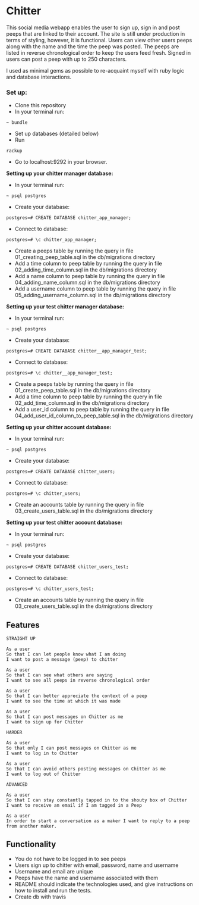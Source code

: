 # Chitter #

This social media webapp enables the user to sign up, sign in and post peeps that are linked to their account. The site is still under production in terms of styling, however, it is functional. Users can view other users peeps along with the name and the time the peep was posted. The peeps are listed in reverse chronological order to keep the users feed fresh. Signed in users can post a peep with up to 250 characters. 

I used as minimal gems as possible to re-acquaint myself with ruby logic and database interactions. 

### Set up:

- Clone this repository
- In your terminal run:
``` 
~ bundle
```
- Set up databases (detailed below)
- Run 
```
rackup
```
- Go to localhost:9292 in your browser.

**Setting up your chitter manager database:**

- In your terminal run:
``` 
~ psql postgres
```
- Create your database:
```
postgres=# CREATE DATABASE chitter_app_manager;
```
- Connect to database:
```
postgres=# \c chitter_app_manager;
```
- Create a peeps table by running the query in file 01_creating_peep_table.sql in the db/migrations directory
- Add a time column to peep table by running the query in file 02_adding_time_column.sql in the db/migrations directory
- Add a name column to peep table by running the query in file 04_adding_name_column.sql in the db/migrations directory
- Add a username column to peep table by running the query in file 05_adding_username_column.sql in the db/migrations directory

**Setting up your test chitter manager database:**

- In your terminal run:
``` 
~ psql postgres
```
- Create your database:
```
postgres=# CREATE DATABASE chitter__app_manager_test;
```
- Connect to database:
```
postgres=# \c chitter__app_manager_test;
```
- Create a peeps table by running the query in file 01_create_peep_table.sql in the db/migrations directory
- Add a time column to peep table by running the query in file 02_add_time_column.sql in the db/migrations directory
- Add a user_id column to peep table by running the query in file 04_add_user_id_column_to_peep_table.sql in the db/migrations directory

**Setting up your chitter account database:**

- In your terminal run:
``` 
~ psql postgres
```
- Create your database:
```
postgres=# CREATE DATABASE chitter_users;
```
- Connect to database:
```
postgres=# \c chitter_users;
```
- Create an accounts table by running the query in file 03_create_users_table.sql in the db/migrations directory

**Setting up your test chitter account database:**

- In your terminal run:
``` 
~ psql postgres
```
- Create your database:
```
postgres=# CREATE DATABASE chitter_users_test;
```
- Connect to database:
```
postgres=# \c chitter_users_test;
```
- Create an accounts table by running the query in file 03_create_users_table.sql in the db/migrations directory

## Features
```
STRAIGHT UP

As a user
So that I can let people know what I am doing  
I want to post a message (peep) to chitter

As a user
So that I can see what others are saying  
I want to see all peeps in reverse chronological order

As a user
So that I can better appreciate the context of a peep
I want to see the time at which it was made

As a user
So that I can post messages on Chitter as me
I want to sign up for Chitter

HARDER

As a user
So that only I can post messages on Chitter as me
I want to log in to Chitter

As a user
So that I can avoid others posting messages on Chitter as me
I want to log out of Chitter

ADVANCED

As a user
So that I can stay constantly tapped in to the shouty box of Chitter
I want to receive an email if I am tagged in a Peep

As a user
In order to start a conversation as a maker I want to reply to a peep from another maker.
```

## Functionality
- You do not have to be logged in to see peeps
- Users sign up to chitter with email, password, name and username
- Username and email are unique
- Peeps have the name and username associated with them
- README should indicate the technologies used, and give instructions on how to install and run the tests.
- Create db with travis
